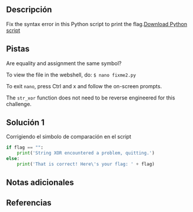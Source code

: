 ## Descripción
Fix the syntax error in this Python script to print the flag.[Download Python script](https://artifacts.picoctf.net/c/26/fixme1.py)
## Pistas
Are equality and assignment the same symbol?

To view the file in the webshell, do: `$ nano fixme2.py`

To exit `nano`, press Ctrl and x and follow the on-screen prompts.

The `str_xor` function does not need to be reverse engineered for this challenge.
## Solución 1
Corrigiendo el simbolo de comparación en el script
```python
if flag == "":
	print('String XOR encountered a problem, quitting.')
else:
	print('That is correct! Here\'s your flag: ' + flag)
```

## Notas adicionales

## Referencias
